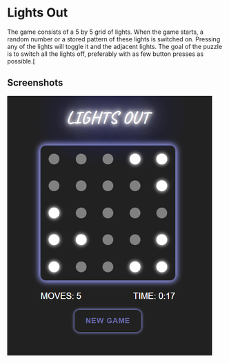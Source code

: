 
# Lights Out

The game consists of a 5 by 5 grid of lights. When the game starts, a random number or a stored pattern of these lights is switched on. Pressing any of the lights will toggle it and the adjacent lights. The goal of the puzzle is to switch all the lights off, preferably with as few button presses as possible.[


## Screenshots

![App Screenshot](https://raw.githubusercontent.com/juliabgkv/lights-out/main/src/assets/Lights_Out_Screenshot.png)

